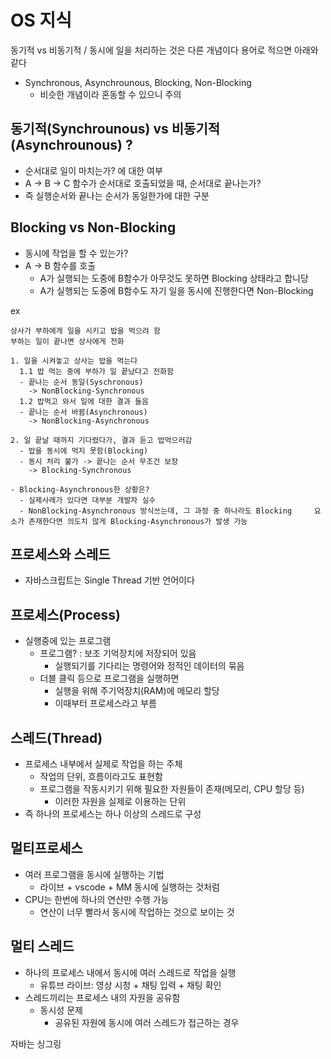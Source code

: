 # OS 지식

동기적 vs 비동기적 / 동시에 일을 처리하는 것은 다른 개념이다
용어로 적으면 아래와 같다
- Synchronous, Asynchrounous, Blocking, Non-Blocking
  - 비슷한 개념이라 혼동할 수 있으니 주의

## 동기적(Synchrounous) vs 비동기적(Asynchrounous) ?
- 순서대로 일이 마치는가? 에 대한 여부
- A -> B -> C 함수가 순서대로 호출되었을 때, 순서대로 끝나는가?
- 즉 실행순서와 끝나는 순서가 동일한가에 대한 구분

## Blocking vs Non-Blocking
- 동시에 작업을 할 수 있는가?
- A -> B 함수를 호출
  - A가 실행되는 도중에 B함수가 아무것도 못하면 Blocking 상태라고 합니당
  - A가 실행되는 도중에 B함수도 자기 일을 동시에 진행한다면 Non-Blocking

ex
```
상사가 부하에게 일을 시키고 밥을 먹으려 함
부하는 일이 끝나면 상사에게 전화

1. 일을 시켜놓고 상사는 밥을 먹는다
  1.1 밥 먹는 중에 부하가 일 끝났다고 전화함
  - 끝나는 순서 동일(Syschronous)
    -> NonBlocking-Synchronous
  1.2 밥먹고 와서 일에 대한 결과 들음
  - 끝나는 순서 바뀜(Asynchronous)
    -> NonBlocking-Asynchronous

2. 일 끝날 때까지 기다렸다가, 결과 듣고 밥먹으러감
  - 밥을 동시에 먹지 못함(Blocking)
  - 동시 처리 불가 -> 끝나는 순서 무조건 보장
    -> Blocking-Synchronous

- Blocking-Asynchronous한 상황은?
  - 실제사례가 있다면 대부분 개발자 실수
  - NonBlocking-Asynchronous 방식쓰는데, 그 과정 중 하나라도 Blocking     요소가 존재한다면 의도치 않게 Blocking-Asynchronous가 발생 가능
```

## 프로세스와 스레드
- 자바스크립트는 Single Thread 기반 언어이다

## 프로세스(Process)
- 실행중에 있는 프로그램
  - 프로그램? : 보조 기억장치에 저장되어 있음
    - 실행되기를 기다리는 명령어와 정적인 데이터의 묶음
  - 더블 클릭 등으로 프로그램을 실행하면
    - 실행을 위해 주기억장치(RAM)에 메모리 할당
    - 이때부터 프로세스라고 부름

## 스레드(Thread)
- 프로세스 내부에서 실제로 작업을 하는 주체
  - 작업의 단위, 흐름이라고도 표현함
  - 프로그램을 작동시키기 위해 필요한 자원들이 존재(메모리, CPU 할당 등)
    - 이러한 자원을 실제로 이용하는 단위
- 즉 하나의 프로세스는 하나 이상의 스레드로 구성

## 멀티프로세스 
- 여러 프로그램을 동시에 실행하는 기법
  - 라이브 + vscode + MM 동시에 실행하는 것처럼
- CPU는 한번에 하나의 연산만 수행 가능
  - 연산이 너무 빨라서 동시에 작업하는 것으로 보이는 것
  
## 멀티 스레드
- 하나의 프로세스 내에서 동시에 여러 스레드로 작업을 실행
  - 유튜브 라이브: 영상 시청 + 채팅 입력 + 채팅 확인
- 스레드끼리는 프로세스 내의 자원을 공유함
  - 동시성 문제
    - 공유된 자원에 동시에 여러 스레드가 접근하는 경우
  
자바는 싱그링
